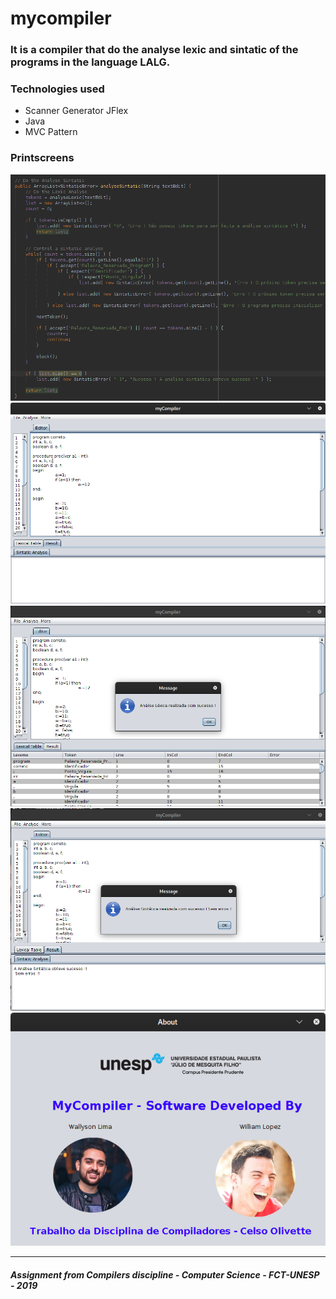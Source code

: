 # mycompiler

<h3>It is a compiler that do the analyse lexic and sintatic of the programs in the language LALG. </h3>

<h3>Technologies used</h3>

<ul>
  <li>Scanner Generator JFlex</li>
  <li>Java</li>
  <li>MVC Pattern</li>
</ul>

<h3>Printscreens</h3>

![Mycompiler code](https://github.com/wallysonlima/mycompiler/blob/master/myCompiler/printscreens/code.png)
![Mycompiler main](https://github.com/wallysonlima/mycompiler/blob/master/myCompiler/printscreens/main.png)
![Mycompiler lexic](https://github.com/wallysonlima/mycompiler/blob/master/myCompiler/printscreens/lexic.png)
![Mycompiler sintatic](https://github.com/wallysonlima/mycompiler/blob/master/myCompiler/printscreens/sintatic.png)
![MyCompiler more](https://github.com/wallysonlima/mycompiler/blob/master/myCompiler/printscreens/more.png)

<hr>
<h5>Assignment from Compilers discipline - Computer Science - FCT-UNESP - 2019 </h5>
